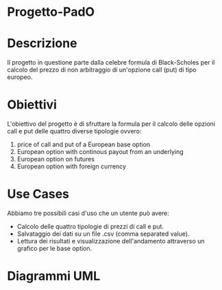 # Progetto-PadO

# **Descrizione**

Il progetto in questione parte dalla celebre formula di Black-Scholes per il calcolo del prezzo di non arbitraggio di un'opzione
call (put) di tipo europeo.

# Obiettivi

L'obiettivo del progetto è di sfruttare la formula per il calcolo delle opzioni call e put delle quattro diverse tipologie ovvero:

1) price of call and put of a European base option
2) European option with continous payout from an underlying
3) European option on futures 
4) European option with foreign currency


# Use Cases

Abbiamo tre possibili casi d'uso che un utente può avere:

- Calcolo delle quattro tipologie di prezzi di call e put.
- Salvataggio dei dati su un file .csv (comma separated value).
- Lettura dei risultati e visualizzazione dell'andamento attraverso un grafico per le base option. 

# Diagrammi UML









